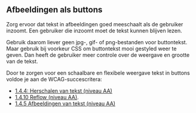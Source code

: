 ## Afbeeldingen als buttons

Zorg ervoor dat tekst in afbeeldingen goed meeschaalt als de gebruiker inzoomt. Een gebruiker die inzoomt moet de tekst kunnen blijven lezen.

Gebruik daarom liever geen jpg-, gif- of png-bestanden voor buttontekst. Maar gebruik bij voorkeur CSS om buttontekst mooi gestyled weer te geven. Dan heeft de gebruiker meer controle over de weergave en grootte van de tekst.

Door te zorgen voor een schaalbare en flexibele weergave tekst in buttons voldoe je aan de WCAG-succescritera:

- [1.4.4: Herschalen van tekst (niveau AA)](https://www.w3.org/WAI/WCAG22/Understanding/resize-text.html)
- [1.4.10 Reflow (niveau AA)](https://www.w3.org/WAI/WCAG22/Understanding/reflow.html).
- [1.4.5 Afbeeldingen van tekst (niveau AA)](https://www.w3.org/WAI/WCAG22/Understanding/images-of-text.html)
